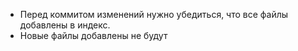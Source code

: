 * Перед коммитом изменений нужно убедиться, что все файлы
добавлены в индекс.
* Новые файлы добавлены не будут
